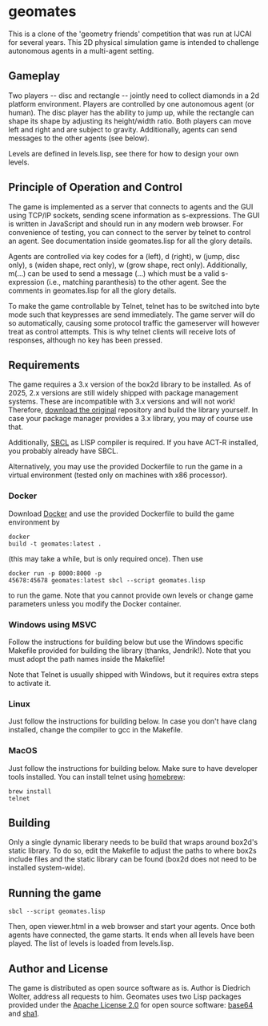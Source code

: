 # geomates
This is a clone of the 'geometry friends' competition that was run at IJCAI for several years. This 2D physical simulation game is intended to challenge autonomous agents in a multi-agent setting.

## Gameplay
Two players -- disc and rectangle -- jointly need to collect diamonds in a 2d platform environment. Players are controlled by one autonomous agent (or human). The disc player has the ability to jump up, while the rectangle can shape its shape by adjusting its height/width ratio. Both players can move left and right and are subject to gravity. Additionally, agents can send messages to the other agents (see below).

Levels are defined in levels.lisp, see there for how to design your own levels.

## Principle of Operation and Control
The game is implemented as a server that connects to agents and the GUI using TCP/IP sockets, sending scene information as s-expressions. The GUI is written in JavaScript and should run in any modern web browser.
For convenience of testing, you can connect to the server by telnet to control an agent. See documentation inside geomates.lisp for all the glory details.

Agents are controlled via key codes for a (left), d (right), w (jump, disc only), s (widen shape, rect only), w (grow shape, rect only). Additionally, m(...) can be used to send a message (...) which must be a valid s-expression (i.e., matching paranthesis) to the other agent. See the comments in geomates.lisp for all the glory details.

To make the game controllable by Telnet, telnet has to be switched into byte mode such that keypresses are send immediately. The game server will do so automatically, causing some protocol traffic the gameserver will however treat as control attempts. This is why telnet clients will receive lots of responses, although no key has been pressed.  

## Requirements
The game requires a 3.x version of the box2d library to be installed. As of 2025, 2.x versions are still widely shipped with package management systems. These are incompatible with 3.x versions and will not work! Therefore, [download the original](https://github.com/erincatto/box2d) repository and build the library yourself. In case your package manager provides a 3.x library, you may of course use that.

Additionally, [SBCL](https://sbcl.org) as LISP compiler is required. If you have ACT-R installed, you probably already have SBCL.

Alternatively, you may use the provided Dockerfile to run the game in a virtual environment (tested only on machines with x86 processor).

### Docker
Download [Docker](https://www.docker.com) and use the provided Dockerfile to build the game environment by <pre><code>docker build -t geomates:latest .</code></pre> (this may take a while, but is only required once). 
Then use <pre><code>docker run -p 8000:8000 -p 45678:45678 geomates:latest sbcl --script geomates.lisp</code></pre> to run the game. Note that you cannot provide own levels or change game parameters unless you modify the Docker container.

### Windows using MSVC
Follow the instructions for building below but use the Windows specific Makefile provided for building the library (thanks, Jendrik!). Note that you must adopt the path names inside the Makefile!

Note that Telnet is usually shipped with Windows, but it requires extra steps to activate it.

### Linux
Just follow the instructions for building below. In case you don't have clang installed, change the compiler to gcc in the Makefile.

### MacOS
Just follow the instructions for building below. Make sure to have developer tools installed. You can install telnet using [homebrew](https://brew.sh): <pre><code>brew install telnet</code></pre>

## Building
Only a single dynamic liberary needs to be build that wraps around box2d's static library. To do so, edit the Makefile to adjust the paths to where box2s include files and the static library can be found (box2d does not need to be installed system-wide).

## Running the game
```sbcl --script geomates.lisp```

Then, open viewer.html in a web browser and start your agents. Once both agents have connected, the game starts. It ends when all levels have been played. The list of levels is loaded from levels.lisp.

## Author and License 

The game is distributed as open source software as is. Author is Diedrich Wolter, address all requests to him. Geomates uses two Lisp packages provided under the [Apache License 2.0](https://www.apache.org/licenses/LICENSE-2.0) for open source software: [base64](https://github.com/massung/base64) and [sha1](https://github.com/massung/sha1).
